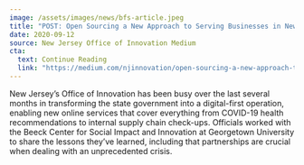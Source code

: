 ```yaml
---
image: /assets/images/news/bfs-article.jpeg
title: "POST: Open Sourcing a New Approach to Serving Businesses in New Jersey"
date: 2020-09-12
source: New Jersey Office of Innovation Medium
cta:
  text: Continue Reading
  link: "https://medium.com/njinnovation/open-sourcing-a-new-approach-to-serving-businesses-in-new-jersey-849f42c6c13?source=friends_link&sk=7eb6a1abfcdb40dbce27f7a615a8a30a"
---
```


New Jersey’s Office of Innovation has been busy over the last several months in transforming the state government into a digital-first operation, enabling new online services that cover everything from COVID-19 health recommendations to internal supply chain check-ups. Officials worked with the Beeck Center for Social Impact and Innovation at Georgetown University to share the lessons they’ve learned, including that partnerships are crucial when dealing with an unprecedented crisis.

